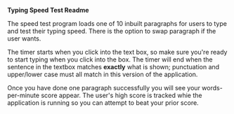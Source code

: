 **Typing Speed Test Readme**

The speed test program loads one of 10 inbuilt paragraphs for users to type and test their typing speed. There is the option to swap paragraph if the user wants.

The timer starts when you click into the text box, so make sure you're ready to start typing when you click into the box. The timer will end when the sentence in the textbox matches **exactly** what is shown; punctuation and upper/lower case must all match in this version of the application.

Once you have done one paragraph successfully you will see your words-per-minute score appear. The user's high score is tracked whie the application is running so you can attempt to beat your prior score.  